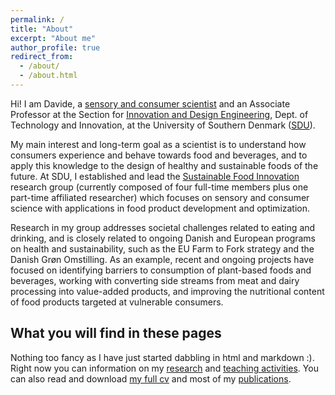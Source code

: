 ```yaml
---
permalink: /
title: "About"
excerpt: "About me"
author_profile: true
redirect_from: 
  - /about/
  - /about.html
---
```


Hi! I am Davide, a [sensory and consumer scientist](https://en.wikipedia.org/wiki/Sensory_analysis) and an Associate Professor at the Section for [Innovation and Design Engineering](https://www.sdu.dk/en/forskning/sduinnovationanddesignengineering), Dept. of Technology and Innovation, at the University of Southern Denmark ([SDU](https://www.sdu.dk/en)). 

My main interest and long-term goal as a scientist is to understand how consumers experience and behave towards food and beverages, and to apply this knowledge to the design of healthy and sustainable foods of the future. At SDU, I established and lead the [Sustainable Food Innovation](https://www.sdu.dk/en/forskning/sduinnovationanddesignengineering/researchareas/sustainablefoodinnovation) research group (currently composed of four full-time members plus one part-time affiliated researcher) which focuses on sensory and consumer science with applications in food product development and optimization. 

Research in my group addresses societal challenges related to eating and drinking, and is closely related to ongoing Danish and European programs on health and sustainability, such as the EU Farm to Fork strategy and the Danish Grøn Omstilling. As an example, recent and ongoing projects have focused on identifying barriers to consumption of plant-based foods and beverages, working with converting side streams from meat and dairy processing into value-added products, and improving the nutritional content of food products targeted at vulnerable consumers. 

What you will find in these pages
------
Nothing too fancy as I have just started dabbling in html and markdown :). Right now you can information on my [research](/_pages/research.md) and [teaching activities](/_pages/teaching.md). You can also read and download [my full cv](/_pages/cv.md) and most of my [publications](/_pages/publications.md).
